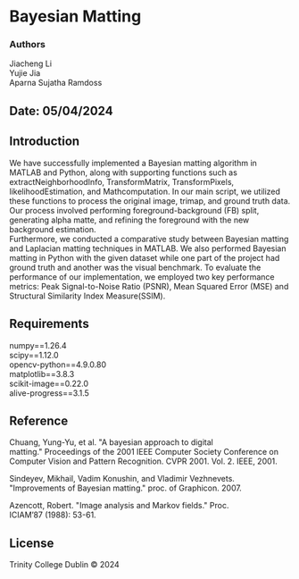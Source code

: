 # Bayesian Matting

### Authors

Jiacheng Li<br/>
Yujie Jia<br/>
Aparna Sujatha Ramdoss<br/>
## Date: 05/04/2024

## Introduction
We have successfully implemented a Bayesian matting algorithm in MATLAB and Python, along with supporting functions such as extractNeighborhoodInfo, TransformMatrix, TransformPixels, likelihoodEstimation, and Mathcomputation. In our main script, we utilized these functions to process the original image, trimap, and ground truth data. Our process involved performing foreground-background (FB) split, generating alpha matte, and refining the foreground with the new background estimation.<br/>
Furthermore, we conducted a comparative study between Bayesian matting and Laplacian matting techniques in MATLAB. We also performed Bayesian matting in Python with the given dataset while one part of the project had ground truth and another was the visual benchmark. To evaluate the performance of our implementation, we employed two key performance metrics: Peak Signal-to-Noise Ratio (PSNR), Mean Squared Error (MSE) and Structural Similarity Index Measure(SSIM).<br/>


## Requirements
numpy==1.26.4<br/>
scipy==1.12.0<br/>
opencv-python==4.9.0.80<br/>
matplotlib==3.8.3<br/>
scikit-image==0.22.0<br/>
alive-progress==3.1.5<br/>

## Reference

Chuang, Yung-Yu, et al. "A bayesian approach to digital matting." Proceedings of the 2001 IEEE Computer Society Conference on Computer Vision and Pattern Recognition. CVPR 2001. Vol. 2. IEEE, 2001.<br/>

Sindeyev, Mikhail, Vadim Konushin, and Vladimir Vezhnevets. "Improvements of Bayesian matting." proc. of Graphicon. 2007.<br/>

Azencott, Robert. "Image analysis and Markov fields." Proc. ICIAM’87 (1988): 53-61.<br/>

## License
Trinity College Dublin © 2024
